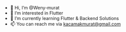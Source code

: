 - 👋 Hi, I’m @Weny-murat
- 👀 I’m interested in Flutter
- 🌱 I’m currently learning Flutter & Backend Solutions
- 📫 You can reach me via kacamakmurat@gmail.com
